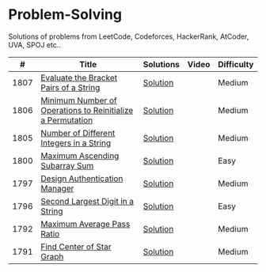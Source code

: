 # Problem-Solving
Solutions of problems from LeetCode, Codeforces, HackerRank, AtCoder, UVA, SPOJ etc..

|  #  |      Title     |   Solutions   | Video  | Difficulty  |                  
|-----|----------------|---------------|--------|-------------|
|1807|[Evaluate the Bracket Pairs of a String](https://leetcode.com/problems/evaluate-the-bracket-pairs-of-a-string/)|[Solution](../master/ProblemSolving/src/solution/Solution.java) ||Medium|
|1806|[Minimum Number of Operations to Reinitialize a Permutation](https://leetcode.com/problems/minimum-number-of-operations-to-reinitialize-a-permutation/)|[Solution](../master/ProblemSolving/src/solution/Solution.java) ||Medium|
|1805|[Number of Different Integers in a String](https://leetcode.com/problems/number-of-different-integers-in-a-string/)|[Solution](../master/ProblemSolving/src/solution/Solution.java) ||Medium|
|1800|[Maximum Ascending Subarray Sum](https://leetcode.com/problems/maximum-ascending-subarray-sum/)|[Solution](../master/ProblemSolving/src/solution/Solution.java) ||Easy|
|1797|[Design Authentication Manager](https://leetcode.com/problems/design-authentication-manager/)|[Solution](../master/ProblemSolving/src/solution/Solution.java) ||Medium|
|1796|[Second Largest Digit in a String](https://leetcode.com/problems/second-largest-digit-in-a-string/)|[Solution](../master/ProblemSolving/src/solution/Solution.java) ||Easy|
|1792|[Maximum Average Pass Ratio](https://leetcode.com/problems/maximum-average-pass-ratio/)|[Solution](../master/ProblemSolving/src/solution/Solution.java) ||Medium|
|1791|[Find Center of Star Graph](https://leetcode.com/problems/find-center-of-star-graph/)|[Solution](../master/ProblemSolving/src/solution/Solution.java) ||Medium|
